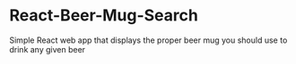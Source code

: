 # React-Beer-Mug-Search
Simple React web app that displays the proper beer mug you should use to drink any given beer
